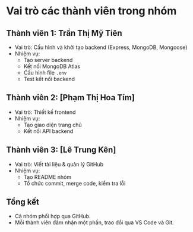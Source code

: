 # Vai trò các thành viên trong nhóm

##  Thành viên 1: Trần Thị Mỹ Tiên
- Vai trò: Cấu hình và khởi tạo backend (Express, MongoDB, Mongoose)
- Nhiệm vụ:
  - Tạo server backend
  - Kết nối MongoDB Atlas
  - Cấu hình file `.env`
  - Test kết nối backend

##  Thành viên 2: [Phạm Thị Hoa Tím]
- Vai trò: Thiết kế frontend
- Nhiệm vụ:
  - Tạo giao diện trang chủ
  - Kết nối API backend

##  Thành viên 3: [Lê Trung Kên]

- Vai trò: Viết tài liệu & quản lý GitHub
- Nhiệm vụ:
  - Tạo README nhóm
  - Tổ chức commit, merge code, kiểm tra lỗi

##  Tổng kết
- Cả nhóm phối hợp qua GitHub.
- Mỗi thành viên đảm nhận một phần, trao đổi qua VS Code và Git.

